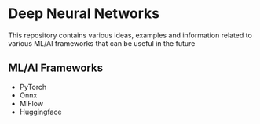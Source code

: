 # Deep Neural Networks
This repository contains various ideas, examples and information related to various ML/AI frameworks that can be useful in the future

## ML/AI Frameworks
- PyTorch 
- Onnx
- MlFlow
- Huggingface